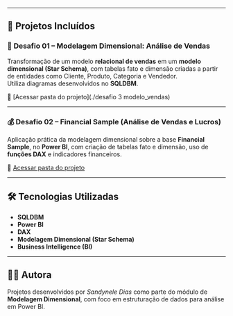 
---

## 💼 Projetos Incluídos

### 🛒 **Desafio 01 – Modelagem Dimensional: Análise de Vendas**
Transformação de um modelo **relacional de vendas** em um **modelo dimensional (Star Schema)**, com tabelas fato e dimensão criadas a partir de entidades como Cliente, Produto, Categoria e Vendedor.  
Utiliza diagramas desenvolvidos no **SQLDBM**.

📂 [Acessar pasta do projeto](./desafio 3 modelo_vendas)

---

### 💰 **Desafio 02 – Financial Sample (Análise de Vendas e Lucros)**
Aplicação prática da modelagem dimensional sobre a base **Financial Sample**, no **Power BI**, com criação de tabelas fato e dimensão, uso de **funções DAX** e indicadores financeiros.

📂 [Acessar pasta do projeto](./financial_sample)

---

## 🛠️ Tecnologias Utilizadas
- **SQLDBM**  
- **Power BI**  
- **DAX**  
- **Modelagem Dimensional (Star Schema)**  
- **Business Intelligence (BI)**  

---

## 👩‍💻 Autora
Projetos desenvolvidos por *Sandynele Dias* como parte do módulo de **Modelagem Dimensional**, com foco em estruturação de dados para análise em Power BI.

